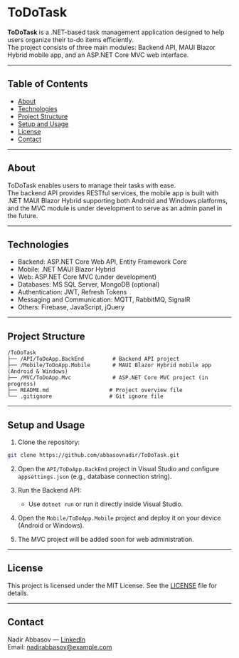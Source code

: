 # ToDoTask

**ToDoTask** is a .NET-based task management application designed to help users organize their to-do items efficiently.  
The project consists of three main modules: Backend API, MAUI Blazor Hybrid mobile app, and an ASP.NET Core MVC web interface.

---

## Table of Contents

- [About](#about)
- [Technologies](#technologies)
- [Project Structure](#project-structure)
- [Setup and Usage](#setup-and-usage)
- [License](#license)
- [Contact](#contact)

---

## About

ToDoTask enables users to manage their tasks with ease.  
The backend API provides RESTful services, the mobile app is built with .NET MAUI Blazor Hybrid supporting both Android and Windows platforms, and the MVC module is under development to serve as an admin panel in the future.

---

## Technologies

- Backend: ASP.NET Core Web API, Entity Framework Core  
- Mobile: .NET MAUI Blazor Hybrid  
- Web: ASP.NET Core MVC (under development)  
- Databases: MS SQL Server, MongoDB (optional)  
- Authentication: JWT, Refresh Tokens  
- Messaging and Communication: MQTT, RabbitMQ, SignalR  
- Others: Firebase, JavaScript, jQuery

---

## Project Structure

```
/ToDoTask
├── /API/ToDoApp.BackEnd         # Backend API project
├── /Mobile/ToDoApp.Mobile       # MAUI Blazor Hybrid mobile app (Android & Windows)
├── /MVC/ToDoApp.Mvc             # ASP.NET Core MVC project (in progress)
├── README.md                   # Project overview file
└── .gitignore                  # Git ignore file
```

---

## Setup and Usage

1. Clone the repository:

```bash
git clone https://github.com/abbasovnadir/ToDoTask.git
```

2. Open the `API/ToDoApp.BackEnd` project in Visual Studio and configure `appsettings.json` (e.g., database connection string).  

3. Run the Backend API:  
   - Use `dotnet run` or run it directly inside Visual Studio.  

4. Open the `Mobile/ToDoApp.Mobile` project and deploy it on your device (Android or Windows).  

5. The MVC project will be added soon for web administration.

---

## License

This project is licensed under the MIT License. See the [LICENSE](LICENSE) file for details.

---

## Contact

Nadir Abbasov — [LinkedIn](https://www.linkedin.com/in/nadirabbasov)  
Email: nadirabbasov@example.com

